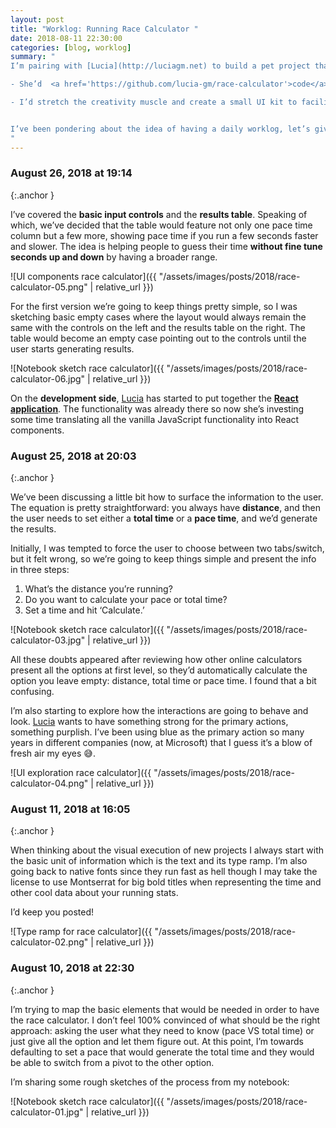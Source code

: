```yaml
---
layout: post
title: "Worklog: Running Race Calculator "
date: 2018-08-11 22:30:00
categories: [blog, worklog]
summary: "
I’m pairing with [Lucia](http://luciagm.net) to build a pet project that would let people estimate the race pace and total time when running races. It’s the perfect excuse to do two things:

- She’d  <a href='https://github.com/lucia-gm/race-calculator'>code</a> all the project to keep improving her front-end skills

- I’d stretch the creativity muscle and create a small UI kit to facilitate side projects


I’ve been pondering about the idea of having a daily worklog, let’s give it a try! If you got comments or suggestions please do [share them](http://twitter.com/adrianmg).
"
---
```


### August 26, 2018 at 19:14
{:.anchor }

I’ve covered the **basic input controls** and the **results table**. Speaking of which, we’ve decided that the table would feature not only one pace time column but a few more, showing pace time if you run a few seconds faster and slower. The idea is helping people to guess their time **without fine tune seconds up and down** by having a broader range.

![UI components race calculator]({{ "/assets/images/posts/2018/race-calculator-05.png" | relative_url }})

For the first version we’re going to keep things pretty simple, so I was sketching basic empty cases where the layout would always remain the same with the controls on the left and the results table on the right. The table would become an empty case pointing out to the controls until the user starts generating results.

![Notebook sketch race calculator]({{ "/assets/images/posts/2018/race-calculator-06.jpg" | relative_url }})

On the **development side**, [Lucia](https://twitter.com/luuugm) has started to put together the [**React application**](https://github.com/lucia-gm/race-calculator-react). The functionality was already there so now she’s investing some time translating all the vanilla JavaScript functionality into React components.

### August 25, 2018 at 20:03
{:.anchor }

We’ve been discussing a little bit how to surface the information to the user. The equation is pretty straightforward: you always have **distance**, and then the user needs to set either a **total time** or a **pace time**, and we’d generate the results.

Initially, I was tempted to force the user to choose between two tabs/switch, but it felt wrong, so we’re going to keep things simple and present the info in three steps:

1. What’s the distance you’re running?
2. Do you want to calculate your pace or total time?
3. Set a time and hit ‘Calculate.’

![Notebook sketch race calculator]({{ "/assets/images/posts/2018/race-calculator-03.jpg" | relative_url }})

All these doubts appeared after reviewing how other online calculators present all the options at first level, so they’d automatically calculate the option you leave empty: distance, total time or pace time. I found that a bit confusing.

I’m also starting to explore how the interactions are going to behave and look. [Lucia](http://luciagm.net) wants to have something strong for the primary actions, something purplish. I’ve been using blue as the primary action so many years in different companies (now, at Microsoft) that I guess it’s a blow of fresh air my eyes 😅.

![UI exploration race calculator]({{ "/assets/images/posts/2018/race-calculator-04.png" | relative_url }})

### August 11, 2018 at 16:05
{:.anchor }

When thinking about the visual execution of new projects I always start with the basic unit of information which is the text and its type ramp. I’m also going back to native fonts since they run fast as hell though I may take the license to use Montserrat for big bold titles when representing the time and other cool data about your running stats.

I’d keep you posted!

![Type ramp for race calculator]({{ "/assets/images/posts/2018/race-calculator-02.png" | relative_url }})

### August 10, 2018 at 22:30
{:.anchor }

I’m trying to map the basic elements that would be needed in order to have the race calculator. I don’t feel 100% convinced of what should be the right approach: asking the user what they need to know (pace VS total time) or just give all the option and let them figure out. At this point, I’m towards defaulting to set a pace that would generate the total time and they would be able to switch from a pivot to the other option.

I’m sharing some rough sketches of the process from my notebook:

![Notebook sketch race calculator]({{ "/assets/images/posts/2018/race-calculator-01.jpg" | relative_url }})